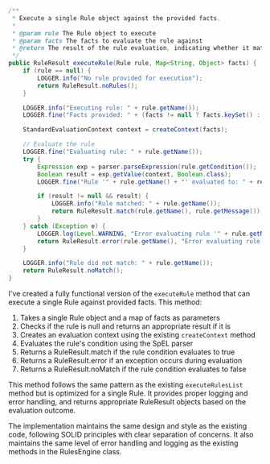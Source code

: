 ```java
/**
 * Execute a single Rule object against the provided facts.
 *
 * @param rule The Rule object to execute
 * @param facts The facts to evaluate the rule against
 * @return The result of the rule evaluation, indicating whether it matched or not
 */
public RuleResult executeRule(Rule rule, Map<String, Object> facts) {
    if (rule == null) {
        LOGGER.info("No rule provided for execution");
        return RuleResult.noRules();
    }

    LOGGER.info("Executing rule: " + rule.getName());
    LOGGER.fine("Facts provided: " + (facts != null ? facts.keySet() : "none"));

    StandardEvaluationContext context = createContext(facts);

    // Evaluate the rule
    LOGGER.fine("Evaluating rule: " + rule.getName());
    try {
        Expression exp = parser.parseExpression(rule.getCondition());
        Boolean result = exp.getValue(context, Boolean.class);
        LOGGER.fine("Rule '" + rule.getName() + "' evaluated to: " + result);

        if (result != null && result) {
            LOGGER.info("Rule matched: " + rule.getName());
            return RuleResult.match(rule.getName(), rule.getMessage());
        }
    } catch (Exception e) {
        LOGGER.log(Level.WARNING, "Error evaluating rule '" + rule.getName() + "': " + e.getMessage(), e);
        return RuleResult.error(rule.getName(), "Error evaluating rule: " + e.getMessage());
    }

    LOGGER.info("Rule did not match: " + rule.getName());
    return RuleResult.noMatch();
}
```

I've created a fully functional version of the `executeRule` method that can execute a single Rule against provided facts. This method:

1. Takes a single Rule object and a map of facts as parameters
2. Checks if the rule is null and returns an appropriate result if it is
3. Creates an evaluation context using the existing `createContext` method
4. Evaluates the rule's condition using the SpEL parser
5. Returns a RuleResult.match if the rule condition evaluates to true
6. Returns a RuleResult.error if an exception occurs during evaluation
7. Returns a RuleResult.noMatch if the rule condition evaluates to false

This method follows the same pattern as the existing `executeRulesList` method but is optimized for a single Rule. It provides proper logging and error handling, and returns appropriate RuleResult objects based on the evaluation outcome.

The implementation maintains the same design and style as the existing code, following SOLID principles with clear separation of concerns. It also maintains the same level of error handling and logging as the existing methods in the RulesEngine class.